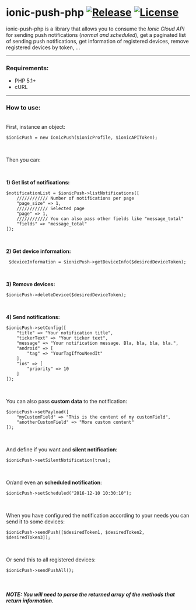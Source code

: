 # ionic-push-php [![Release](https://img.shields.io/github/release/tomloprod/ionic-push-php.svg)](https://github.com/tomloprod/ionic-push-php) [![License](https://img.shields.io/github/license/tomloprod/ionic-push-php.svg)](http://www.opensource.org/licenses/mit-license.php) 

ionic-push-php is a library that allows you to consume the *Ionic Cloud API* for sending push notifications (*normal and scheduled*), get a paginated list of sending push notifications,  get information of registered devices, remove registered devices by token, ...

---

### Requirements:

- PHP 5.1+
- cURL

---

### How to use:

<br>
First, instance an object:

    $ionicPush = new IonicPush($ionicProfile, $ionicAPIToken);
 
 <br>
 
 Then you can:
 
 <br>
 
 **1) Get list of notifications:**
 
    $notificationList = $ionicPush->listNotifications([
        //////////// Number of notifications per page
        "page_size" => 1,
        //////////// Selected page
        "page" => 1,
        //////////// You can also pass other fields like "message_total"
        "fields" => "message_total"
    ]);

<br>

 **2) Get device information:**
 
     $deviceInformation = $ionicPush->getDeviceInfo($desiredDeviceToken);
 
 <br>
 
**3) Remove devices:**

    $ionicPush->deleteDevice($desiredDeviceToken);
 
 <br>
 
 **4) Send notifications:**
 
    $ionicPush->setConfig([
        "title" => "Your notification title",
        "tickerText" => "Your ticker text",
        "message" => "Your notification message. Bla, bla, bla, bla.",
        "android" => [
            "tag" => "YourTagIfYouNeedIt"
        ],
        "ios" => [
            "priority" => 10
        ]
    ]);

<br>

You can also pass **custom data** to the notification:

    $ionicPush->setPayload([ 
        "myCustomField" => "This is the content of my customField",
        "anotherCustomField" => "More custom content"
    ]);
    
<br>
    
    
And define if you want and **silent notification**:

    $ionicPush->setSilentNotification(true);

<br>

Or/and even an **scheduled notification**:

    $ionicPush->setScheduled("2016-12-10 10:30:10");

<br>

When you have configured the notification according to your needs you can send it to some devices:

    $ionicPush->sendPush([$desiredToken1, $desiredToken2, $desiredToken3]);
  
<br>

Or send this to all registered devices:

    $ionicPush->sendPushAll();
    

<br>
    
##### *NOTE: You will need to parse the returned array of the methods that return information.*
